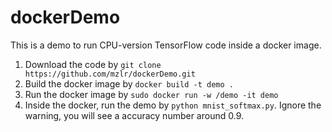 # dockerDemo
This is a demo to run CPU-version TensorFlow code inside a docker image. 

1. Download the code by `git clone https://github.com/mzlr/dockerDemo.git`
2. Build the docker image by `docker build -t demo .`
3. Run the docker image by `sudo docker run -w /demo -it demo`
4. Inside the docker, run the demo by `python mnist_softmax.py`. Ignore the warning, you will see a accuracy number around 0.9. 

